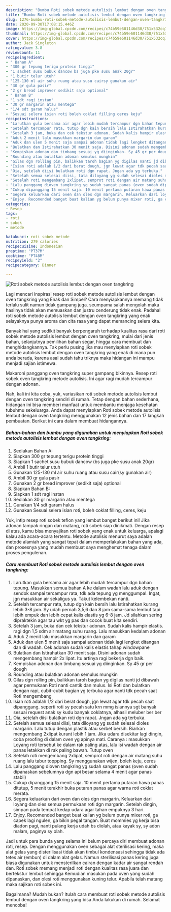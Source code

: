 ```yaml
---
description: "Bumbu Roti sobek metode autolisis lembut dengan oven tangkring | Cara Membuat Roti sobek metode autolisis lembut dengan oven tangkring Yang Paling Enak"
title: "Bumbu Roti sobek metode autolisis lembut dengan oven tangkring | Cara Membuat Roti sobek metode autolisis lembut dengan oven tangkring Yang Paling Enak"
slug: 1276-bumbu-roti-sobek-metode-autolisis-lembut-dengan-oven-tangkring-cara-membuat-roti-sobek-metode-autolisis-lembut-dengan-oven-tangkring-yang-paling-enak
date: 2020-09-30T17:08:15.446Z
image: https://img-global.cpcdn.com/recipes/c74b59e601146d30/751x532cq70/roti-sobek-metode-autolisis-lembut-dengan-oven-tangkring-foto-resep-utama.jpg
thumbnail: https://img-global.cpcdn.com/recipes/c74b59e601146d30/751x532cq70/roti-sobek-metode-autolisis-lembut-dengan-oven-tangkring-foto-resep-utama.jpg
cover: https://img-global.cpcdn.com/recipes/c74b59e601146d30/751x532cq70/roti-sobek-metode-autolisis-lembut-dengan-oven-tangkring-foto-resep-utama.jpg
author: Jack Singleton
ratingvalue: 3.8
reviewcount: 11
recipeingredient:
- " Bahan A"
- "300 gr tepung terigu protein tinggi"
- "1 sachet susu bubuk dancow bs juga pke susu anak 20gr"
- "1 butir telur utuh"
- "125-130 ml air suhu ruang atau susu cairsy gunakan air"
- "30 gr gula pasir"
- "2 gr bread improver sedikit saja optional"
- " Bahan B"
- "1 sdt ragi instan"
- "30 gr margarin atau mentega"
- "1/4 sdt garam halus"
- "Sesuai selera isian roti boleh coklat filling ceres keju"
recipeinstructions:
- "Larutkan gula bersama air agar lebih mudah tercampur dgn bahan tepung. Masukkan semua bahan A ke dalam wadah lalu aduk dengan sendok sampai tercampur rata, tdk ada tepung yg menggumpal. Ingat, jgn masukkan air sekaligus ya. Takut kelembekan nanti."
- "Setelah tercampur rata, tutup dgn kain bersih lalu Istirahatkan kurang lebih 3-8 jam. Sy udah pernah 3,5,6 dan 8 jam sama-sama lembut tapi lebih empuk dan lebih cepat kalis elastis yg 6-8 jam. Jd silahkan sering dipraktekin agar tau wkt yg pas dan cocok buat kita sendiri."
- "Setelah 3 jam, buka dan cek tekstur adonan. Sudah kalis hampir elastis. ragi dgn 1,5 sdm air matang suhu ruang. Lalu masukkan kedalam adonan"
- "Aduk 2 menit lalu masukkan margarin dan garam"
- "Aduk dan ulen 5 menit saja sampai adonan tidak lagi lengket ditangan dan di wadah. Cek adonan sudah kalis elastis tahap windowpane"
- "Bulatkan dan Istirahatkan 30 menit saja. Disini adonan sudah mengembang hampir 2x lipat. Itu artinya ragi bekerja dgn baik."
- "Kempiskan adonan dan timbang sesuai yg diinginkan. Sy 45 gr per dough"
- "Rounding atau bulatkan adonan semulus mungkin"
- "Gilas dgn rolling pin, balikkan taroh bagian yg digilas nanti jd dibawah agar permukaan Roti nanti cantik dan mulus. Isi Roti dan bulatkan dengan rapi, cubit-cubit bagian yg terbuka agar nanti tdk pecah saat Roti mengembang"
- "Isian roti adalah 1/2 dari berat dough, jgn lewat agar tdk pecah saat dipanggang. seperti roti sy pecah satu krn mmg isiannya sgt banyak sesuai request anak sy kudu banyak coklatnya, alhasil meluber ber ber"
- "Oia, setelah diisi bulatkan roti dgn rapat. Jngan ada yg terbuka."
- "Setelah semua selesai diisi, tata diloyang yg sudah selesai dioles margarin. Lalu tutup dengan plastik atau serbet bersih. Biarkan mengembang 2xlipat kurant lebih 1 jam. Jika udara disekitar lagi dingin, coba proofing di dalam oven yg apinya mati. Caranya : masukkan Loyang roti tersebut ke dalam rak paling atas, lalu isi wadah dengan air panas letakkan di rak paling bawah. Tutup oven"
- "Setelah roti mengembang 2xlipat, semprot roti dengan air matang suhu ruang lalu tabur toppping. Sy menggunakan wijen, boleh keju, ceres"
- "Lalu panggang dioven tangkring yg sudah sangat panas (oven sudah dipanaskan sebelumnya dgn api besar selama 4 menit agar panas stabil)"
- "Cukup dipanggang 15 menit saja. 10 menit pertama putaran hawa panas ditutup, 5 menit terakhir buka putaran panas agar warna roti coklat merata."
- "Segera keluarkan dari oven dan oles dgn margarin. Keluarkan dari loyang dan oles semua permukaan roti dgn margarin. Setelah dingin, simpan pada tempat kedap udara agar tahan empuknya 3 hari."
- "Enjoy. Recomended banget buat kalian yg belum punya mixer roti, ga capek lagi ngulen, ga bikin pegal tangan. Buat mommies yg kerja bisa diadon pagi, nanti pulang kerja udah bs diolah, atau kayak sy, sy adon malam, paginya sy olah."
categories:
- Resep
tags:
- roti
- sobek
- metode

katakunci: roti sobek metode 
nutrition: 279 calories
recipecuisine: Indonesian
preptime: "PT37M"
cooktime: "PT48M"
recipeyield: "2"
recipecategory: Dinner

---
```



![Roti sobek metode autolisis lembut dengan oven tangkring](https://img-global.cpcdn.com/recipes/c74b59e601146d30/751x532cq70/roti-sobek-metode-autolisis-lembut-dengan-oven-tangkring-foto-resep-utama.jpg)

Lagi mencari inspirasi resep roti sobek metode autolisis lembut dengan oven tangkring yang Enak dan Simpel? Cara menyiapkannya memang tidak terlalu sulit namun tidak gampang juga. seumpama salah mengolah maka hasilnya tidak akan memuaskan dan justru cenderung tidak enak. Padahal roti sobek metode autolisis lembut dengan oven tangkring yang enak selayaknya punya aroma dan cita rasa yang dapat memancing selera kita.

Banyak hal yang sedikit banyak berpengaruh terhadap kualitas rasa dari roti sobek metode autolisis lembut dengan oven tangkring, mulai dari jenis bahan, selanjutnya pemilihan bahan segar, hingga cara membuat dan menghidangkannya. Tak perlu pusing jika mau menyiapkan roti sobek metode autolisis lembut dengan oven tangkring yang enak di mana pun anda berada, karena asal sudah tahu triknya maka hidangan ini mampu menjadi sajian istimewa.

Makaroni panggang oven tangkring super gampang bikinnya. Resep roti sobek oven tangkring metode autolisis. Ini agar ragi mudah tercampur dengan adonan.


Nah, kali ini kita coba, yuk, variasikan roti sobek metode autolisis lembut dengan oven tangkring sendiri di rumah. Tetap dengan bahan sederhana, hidangan ini bisa memberi manfaat untuk membantu menjaga kesehatan tubuhmu sekeluarga. Anda dapat menyiapkan Roti sobek metode autolisis lembut dengan oven tangkring menggunakan 12 jenis bahan dan 17 langkah pembuatan. Berikut ini cara dalam membuat hidangannya.

<!--inarticleads1-->

##### Bahan-bahan dan bumbu yang digunakan untuk menyiapkan Roti sobek metode autolisis lembut dengan oven tangkring:

1. Sediakan  Bahan A:
1. Siapkan 300 gr tepung terigu protein tinggi
1. Siapkan 1 sachet susu bubuk dancow (bs juga pke susu anak 20gr)
1. Ambil 1 butir telur utuh
1. Gunakan 125-130 ml air suhu ruang atau susu cair(sy gunakan air)
1. Ambil 30 gr gula pasir
1. Gunakan 2 gr bread improver (sedikit saja) optional
1. Siapkan  Bahan B:
1. Siapkan 1 sdt ragi instan
1. Sediakan 30 gr margarin atau mentega
1. Gunakan 1/4 sdt garam halus
1. Gunakan Sesuai selera isian roti, boleh coklat filling, ceres, keju


Yuk, intip resep roti sobek teflon yang lembut banget berikut ini! Jika adonan tampak ringan dan matang, roti sobek siap dinikmati. Dengan resep di atas, kamu bisa menyajikan roti sobek yang enak untuk keluarga, apalagi kalau ada acara-acara tertentu. Metode autolisis menurut saya adalah metode alamiah yang sangat tepat dalam memperlakukan bahan yang ada, dan prosesnya yang mudah membuat saya menghemat tenaga dalam proses pengulenan. 

<!--inarticleads2-->

##### Cara membuat Roti sobek metode autolisis lembut dengan oven tangkring:

1. Larutkan gula bersama air agar lebih mudah tercampur dgn bahan tepung. Masukkan semua bahan A ke dalam wadah lalu aduk dengan sendok sampai tercampur rata, tdk ada tepung yg menggumpal. Ingat, jgn masukkan air sekaligus ya. Takut kelembekan nanti.
1. Setelah tercampur rata, tutup dgn kain bersih lalu Istirahatkan kurang lebih 3-8 jam. Sy udah pernah 3,5,6 dan 8 jam sama-sama lembut tapi lebih empuk dan lebih cepat kalis elastis yg 6-8 jam. Jd silahkan sering dipraktekin agar tau wkt yg pas dan cocok buat kita sendiri.
1. Setelah 3 jam, buka dan cek tekstur adonan. Sudah kalis hampir elastis. ragi dgn 1,5 sdm air matang suhu ruang. Lalu masukkan kedalam adonan
1. Aduk 2 menit lalu masukkan margarin dan garam
1. Aduk dan ulen 5 menit saja sampai adonan tidak lagi lengket ditangan dan di wadah. Cek adonan sudah kalis elastis tahap windowpane
1. Bulatkan dan Istirahatkan 30 menit saja. Disini adonan sudah mengembang hampir 2x lipat. Itu artinya ragi bekerja dgn baik.
1. Kempiskan adonan dan timbang sesuai yg diinginkan. Sy 45 gr per dough
1. Rounding atau bulatkan adonan semulus mungkin
1. Gilas dgn rolling pin, balikkan taroh bagian yg digilas nanti jd dibawah agar permukaan Roti nanti cantik dan mulus. Isi Roti dan bulatkan dengan rapi, cubit-cubit bagian yg terbuka agar nanti tdk pecah saat Roti mengembang
1. Isian roti adalah 1/2 dari berat dough, jgn lewat agar tdk pecah saat dipanggang. seperti roti sy pecah satu krn mmg isiannya sgt banyak sesuai request anak sy kudu banyak coklatnya, alhasil meluber ber ber
1. Oia, setelah diisi bulatkan roti dgn rapat. Jngan ada yg terbuka.
1. Setelah semua selesai diisi, tata diloyang yg sudah selesai dioles margarin. Lalu tutup dengan plastik atau serbet bersih. Biarkan mengembang 2xlipat kurant lebih 1 jam. Jika udara disekitar lagi dingin, coba proofing di dalam oven yg apinya mati. Caranya : masukkan Loyang roti tersebut ke dalam rak paling atas, lalu isi wadah dengan air panas letakkan di rak paling bawah. Tutup oven
1. Setelah roti mengembang 2xlipat, semprot roti dengan air matang suhu ruang lalu tabur toppping. Sy menggunakan wijen, boleh keju, ceres
1. Lalu panggang dioven tangkring yg sudah sangat panas (oven sudah dipanaskan sebelumnya dgn api besar selama 4 menit agar panas stabil)
1. Cukup dipanggang 15 menit saja. 10 menit pertama putaran hawa panas ditutup, 5 menit terakhir buka putaran panas agar warna roti coklat merata.
1. Segera keluarkan dari oven dan oles dgn margarin. Keluarkan dari loyang dan oles semua permukaan roti dgn margarin. Setelah dingin, simpan pada tempat kedap udara agar tahan empuknya 3 hari.
1. Enjoy. Recomended banget buat kalian yg belum punya mixer roti, ga capek lagi ngulen, ga bikin pegal tangan. Buat mommies yg kerja bisa diadon pagi, nanti pulang kerja udah bs diolah, atau kayak sy, sy adon malam, paginya sy olah.


Jadi untuk para bunda yang selama ini belum percaya diri membuat adonan roti, resep. Dengan menggunakan oven sebagai alat sterilisasi kering, maka alat gelas yang disterilisasi tidak akan timbul kondensasi sehingga tidak ada tetes air (embun) di dalam alat gelas. Namun sterilisasi panas kering juga biasa digunakan untuk mensterilkan cairan dengan kadar air sangat rendah dan. Roti sobek memang menjadi roti dengan kualitas rasa juara dan bertekstur lembut sehingga Kemudian masukan pada oven yang sudah dipanaskan, dan olesi roti menggunakan kuning telur. Apabila telah matang maka sajikan roti sobek ini. 

Bagaimana? Mudah bukan? Itulah cara membuat roti sobek metode autolisis lembut dengan oven tangkring yang bisa Anda lakukan di rumah. Selamat mencoba!
